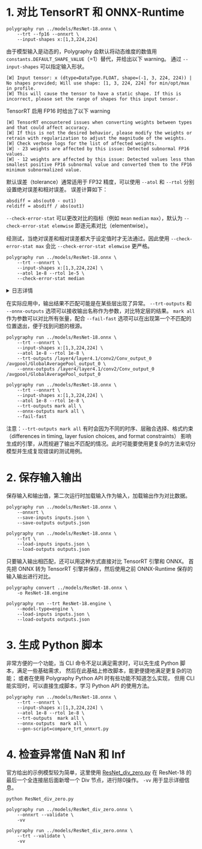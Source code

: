 
# 1. 对比 TensorRT 和 ONNX-Runtime

```shell
polygraphy run ../models/ResNet-18.onnx \
    --trt --fp16 --onnxrt \
    --input-shapes x:[1,3,224,224]
```

由于模型输入是动态的，Polygraphy 会默认将动态维度的数值用 `constants.DEFAULT_SHAPE_VALUE`（=1）替代，并给出以下 warning。
通过 `--input-shapes` 可以指定输入形状。
```
[W] Input tensor: x (dtype=DataType.FLOAT, shape=(-1, 3, 224, 224)) | No shapes provided; Will use shape: [1, 3, 224, 224] for min/opt/max in profile.
[W] This will cause the tensor to have a static shape. If this is incorrect, please set the range of shapes for this input tensor.
```

TensorRT 启用 FP16 时给出了以下 warning
```
[W] TensorRT encountered issues when converting weights between types and that could affect accuracy.
[W] If this is not the desired behavior, please modify the weights or retrain with regularization to adjust the magnitude of the weights.
[W] Check verbose logs for the list of affected weights.
[W] - 23 weights are affected by this issue: Detected subnormal FP16 values.
[W] - 12 weights are affected by this issue: Detected values less than smallest positive FP16 subnormal value and converted them to the FP16 minimum subnormalized value.
```

默认误差（tolerance）通常适用于 FP32 精度，可以使用 `--atol` 和 `--rtol` 分别设置绝对误差和相对误差。
误差计算如下：
```
absdiff = abs(out0 - out1)
reldiff = absdiff / abs(out1)
```

`--check-error-stat` 可以更改对比的指标（例如 `mean` `median` `max`），默认为 `--check-error-stat elemwise` 即逐元素对比（elementwise）。

经测试，当绝对误差和相对误差都大于设定值时才无法通过。因此使用 `--check-error-stat max` 会比 `--check-error-stat elemwise` 更严格。

```shell
polygraphy run ../models/ResNet-18.onnx \
    --trt --onnxrt \
    --input-shapes x:[1,3,224,224] \
    --atol 1e-8 --rtol 1e-5 \
    --check-error-stat median
```

<details>
<summary>日志详情</summary>

| mean | std-dev | var | median | min | max | avg-magnitude |
|------|---------|-----|--------|-----|-----|---------------|
| 均值   | 标准差     | 方差  | 中位数    | 最小值 | 最大值 | 平均幅度（绝对值的平均值） |

（1）未通过

```
[I] Accuracy Comparison | trt-runner-N0-03/22/24-14:58:44 vs. onnxrt-runner-N0-03/22/24-14:58:44
[I]     Comparing Output: 'y' (dtype=float32, shape=(1, 1000)) with 'y' (dtype=float32, shape=(1, 1000))
[I]         Tolerance: [abs=1e-05, rel=1e-05] | Checking elemwise error
[I]         trt-runner-N0-03/22/24-14:58:44: y | Stats: mean=1.8082e-06, std-dev=1.4185, var=2.0122, median=-0.099701, min=-4.1133 at (0, 865), max=5.2148 at (0, 111), avg-magnitude=1.1267
[I]             ---- Histogram ----
                Bin Range        |  Num Elems | Visualization
                (-4.11 , -3.18 ) |         10 | #
                (-3.18 , -2.25 ) |         31 | ####
                (-2.25 , -1.31 ) |        131 | ####################
                (-1.31 , -0.382) |        240 | #####################################
                (-0.382, 0.551 ) |        259 | ########################################
                (0.551 , 1.48  ) |        175 | ###########################
                (1.48  , 2.42  ) |        101 | ###############
                (2.42  , 3.35  ) |         38 | #####
                (3.35  , 4.28  ) |         10 | #
                (4.28  , 5.22  ) |          5 | 
[I]         onnxrt-runner-N0-03/22/24-14:58:44: y | Stats: mean=8.1558e-06, std-dev=1.4193, var=2.0144, median=-0.096946, min=-4.1115 at (0, 865), max=5.2154 at (0, 111), avg-magnitude=1.1274
[I]             ---- Histogram ----
                Bin Range        |  Num Elems | Visualization
                (-4.11 , -3.18 ) |         10 | #
                (-3.18 , -2.25 ) |         30 | ####
                (-2.25 , -1.31 ) |        132 | ####################
                (-1.31 , -0.382) |        239 | ####################################
                (-0.382, 0.551 ) |        261 | ########################################
                (0.551 , 1.48  ) |        173 | ##########################
                (1.48  , 2.42  ) |        102 | ###############
                (2.42  , 3.35  ) |         38 | #####
                (3.35  , 4.28  ) |         10 | #
                (4.28  , 5.22  ) |          5 | 
[I]         Error Metrics: y
[I]             Minimum Required Tolerance: elemwise error | [abs=0.012686] OR [rel=7.2541] (requirements may be lower if both abs/rel tolerances are set)
[I]             Absolute Difference | Stats: mean=0.0033219, std-dev=0.0024406, var=5.9566e-06, median=0.0027798, min=1.8477e-05 at (0, 303), max=0.012686 at (0, 983), avg-magnitude=0.0033219
[I]                 ---- Histogram ----
                    Bin Range           |  Num Elems | Visualization
                    (1.85e-05, 0.00129) |        231 | ########################################
                    (0.00129 , 0.00255) |        231 | ########################################
                    (0.00255 , 0.00382) |        170 | #############################
                    (0.00382 , 0.00509) |        150 | #########################
                    (0.00509 , 0.00635) |         91 | ###############
                    (0.00635 , 0.00762) |         56 | #########
                    (0.00762 , 0.00889) |         39 | ######
                    (0.00889 , 0.0102 ) |         23 | ###
                    (0.0102  , 0.0114 ) |          8 | #
                    (0.0114  , 0.0127 ) |          1 | 
[I]             Relative Difference | Stats: mean=0.023228, std-dev=0.25767, var=0.066395, median=0.0028818, min=7.1108e-06 at (0, 255), max=7.2541 at (0, 217), avg-magnitude=0.023228
[I]                 ---- Histogram ----
                    Bin Range         |  Num Elems | Visualization
                    (7.11e-06, 0.725) |        996 | ########################################
                    (0.725   , 1.45 ) |          1 | 
                    (1.45    , 2.18 ) |          1 | 
                    (2.18    , 2.9  ) |          0 | 
                    (2.9     , 3.63 ) |          1 | 
                    (3.63    , 4.35 ) |          0 | 
                    (4.35    , 5.08 ) |          0 | 
                    (5.08    , 5.8  ) |          0 | 
                    (5.8     , 6.53 ) |          0 | 
                    (6.53    , 7.25 ) |          1 | 
[E]         FAILED | Output: 'y' | Difference exceeds tolerance (rel=1e-05, abs=1e-05)
[E]     FAILED | Mismatched outputs: ['y']
[E] Accuracy Summary | trt-runner-N0-03/22/24-14:58:44 vs. onnxrt-runner-N0-03/22/24-14:58:44 | Passed: 0/1 iterations | Pass Rate: 0.0%
```

（2）通过

启用 `--verbose` 选项，可以得到类似未通过时的详细数据分布信息。
```
[I] Accuracy Comparison | trt-runner-N0-03/22/24-17:07:24 vs. onnxrt-runner-N0-03/22/24-17:07:24
[I]     Comparing Output: 'y' (dtype=float32, shape=(1, 1000)) with 'y' (dtype=float32, shape=(1, 1000))
[I]         Tolerance: [abs=1e-05, rel=1e-05] | Checking elemwise error
[I]         trt-runner-N0-03/22/24-17:07:24: y | Stats: mean=8.1482e-06, std-dev=1.4193, var=2.0144, median=-0.096945, min=-4.1115 at (0, 865), max=5.2154 at (0, 111), avg-magnitude=1.1274
[I]         onnxrt-runner-N0-03/22/24-17:07:24: y | Stats: mean=8.1558e-06, std-dev=1.4193, var=2.0144, median=-0.096946, min=-4.1115 at (0, 865), max=5.2154 at (0, 111), avg-magnitude=1.1274
[I]         Error Metrics: y
[I]             Minimum Required Tolerance: elemwise error | [abs=2.3842e-06] OR [rel=0.00077459] (requirements may be lower if both abs/rel tolerances are set)
[I]             Absolute Difference | Stats: mean=5.1292e-07, std-dev=4.0099e-07, var=1.6079e-13, median=4.3193e-07, min=0 at (0, 3), max=2.3842e-06 at (0, 451), avg-magnitude=5.1292e-07
[I]             Relative Difference | Stats: mean=2.4714e-06, std-dev=2.6136e-05, var=6.831e-10, median=4.4903e-07, min=0 at (0, 3), max=0.00077459 at (0, 217), avg-magnitude=2.4714e-06
[I]         PASSED | Output: 'y' | Difference is within tolerance (rel=1e-05, abs=1e-05)
[I]     PASSED | All outputs matched | Outputs: ['y']
[I] Accuracy Summary | trt-runner-N0-03/22/24-17:07:24 vs. onnxrt-runner-N0-03/22/24-17:07:24 | Passed: 1/1 iterations | Pass Rate: 100.0%
```

</details>

在实际应用中，输出结果不匹配可能是在某些层出现了异常。
`--trt-outputs` 和 `--onnx-outputs` 选项可以接收输出名称作为参数，对比特定层的结果。
`mark all` 作为参数可以对比所有张量，配合 `--fail-fast` 选项可以在出现第一个不匹配的位置退出，便于找到问题的根源。

```shell
polygraphy run ../models/ResNet-18.onnx \
    --trt --onnxrt \
    --input-shapes x:[1,3,224,224] \
    --atol 1e-8 --rtol 1e-8 \
    --trt-outputs /layer4/layer4.1/conv2/Conv_output_0 /avgpool/GlobalAveragePool_output_0 \
    --onnx-outputs /layer4/layer4.1/conv2/Conv_output_0 /avgpool/GlobalAveragePool_output_0 
```

```shell
polygraphy run ../models/ResNet-18.onnx \
    --trt --onnxrt \
    --input-shapes x:[1,3,224,224] \
    --atol 1e-8 --rtol 1e-8 \
    --trt-outputs mark all \
    --onnx-outputs mark all \
    --fail-fast
```

注意：`--trt-outputs mark all` 有时会因为不同的时序、层融合选择、格式约束
（differences in timing, layer fusion choices, and format constraints）
影响生成的引擎，从而规避了输出不匹配的情况。此时可能要使用更复杂的方法来切分模型并生成复现错误的测试用例。

# 2. 保存输入输出
保存输入和输出值，第二次运行时加载输入作为输入，加载输出作为对比数据。
```shell
polygraphy run ../models/ResNet-18.onnx \
    --onnxrt \
    --save-inputs inputs.json \
    --save-outputs outputs.json
```

```shell
polygraphy run ../models/ResNet-18.onnx \
    --trt \
    --load-inputs inputs.json \
    --load-outputs outputs.json
```

只要输入输出相匹配，还可以用这种方式直接对比 TensorRT 引擎和 ONNX。
首先把 ONNX 转为 TensorRT 引擎并保存，然后使用之前 ONNX-Runtime 保存的输入输出进行对比。

```shell
polygraphy convert ../models/ResNet-18.onnx \
    -o ResNet-18.engine
```

```shell
polygraphy run --trt ResNet-18.engine \
    --model-type=engine \
    --load-inputs inputs.json \
    --load-outputs outputs.json
```

# 3. 生成 Python 脚本
非常方便的一个功能，当 CLI 命令不足以满足需求时，可以先生成 Python 脚本，满足一些基础需求，
然后在此基础上修改脚本，能更便捷地满足更复杂的功能；
或者在使用 Polygraphy Python API 时有些功能不知道怎么实现，
但用 CLI 能实现时，可以直接生成脚本，学习 Python API 的使用方法。 

```shell
polygraphy run ../models/ResNet-18.onnx \
    --trt --onnxrt \
    --input-shapes x:[1,3,224,224] \
    --atol 1e-8 --rtol 1e-8 \
    --trt-outputs  mark all \
    --onnx-outputs  mark all \
    --gen-script=compare_trt_onnxrt.py
```

# 4. 检查异常值 NaN 和 Inf 

官方给出的示例模型较为简单，这里使用 [ResNet_div_zero.py](..%2Fgenerate_onnx%2FResNet_div_zero.py)
在 ResNet-18 的最后一个全连接层后面新增一个 Div 节点，进行除0操作。
`-vv` 用于显示详细信息。

```shell
python ResNet_div_zero.py
```
```shell
polygraphy run ../models/ResNet_div_zero.onnx \
    --onnxrt --validate \
    -vv
```
```shell
polygraphy run ../models/ResNet_div_zero.onnx \
    --trt --validate \
    -vv
```